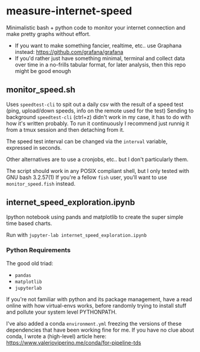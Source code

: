 # measure-internet-speed
Minimalistic bash + python code to monitor your internet connection and make pretty graphs without effort.

- If you want to make something fancier, realtime, etc.. use Graphana instead: https://github.com/grafana/grafana
- If you'd rather just have something minimal, terminal and collect data over time in a no-frills tabular format, for later analysis, then this repo might be good enough

## monitor_speed.sh
Uses `speedtest-cli` to spit out a daily csv with the result of a speed test (ping, upload/down speeds, info on the remote used for the test)
Sending to background `speedtest-cli` (ctrl+z) didn't work in my case, it has to do with how it's written probably. To run it continuously I recommend just runnig it from a tmux session and then detaching from it.

The speed test interval can be changed via the `interval` variable, expressed in seconds.

Other alternatives are to use a cronjobs, etc.. but I don't particularly them.

The script should work in any POSIX compliant shell, but I only tested with GNU bash  3.2.57(1)
If you're a fellow `fish` user, you'll want to use `monitor_speed.fish` instead.

## internet_speed_exploration.ipynb
Ipython notebook using pands and matplotlib to create the super simple time based charts.

Run with `jupyter-lab internet_speed_exploration.ipynb`

### Python Requirements

The good old triad:
- `pandas`
- `matplotlib`
- `jupyterlab`

If you're not familiar with python and its package management, have a read online with how virtual-envs works, before randomly trying to install stuff and pollute your system level PYTHONPATH.

I've also added a conda `environment.yml` freezing the versions of these dependencies that have been working fine for me. If you have no clue about conda, I wrote a (high-level) article here: https://www.valerioviperino.me/conda/for-pipeline-tds
